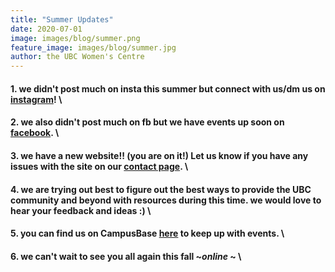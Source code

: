 ```yaml
---
title: "Summer Updates"
date: 2020-07-01
image: images/blog/summer.png
feature_image: images/blog/summer.jpg
author: the UBC Women's Centre
---
```



#### 1.  we didn't post much on insta this summer but connect with us/dm us on [instagram](https://www.instagram.com/ubcwomenscentre/)! \
 
#### 2.  we also didn't post much on fb but we have events up soon on [facebook](https://www.facebook.com/ubcwomenscentre/). \

#### 3.  we have a new website!! (you are on it!) Let us know if you have any issues with the site on our [contact page](https://womenscentre.ams.ubc.ca/contact/). \

#### 4.  we are trying out best to figure out the best ways to provide the UBC community and beyond with resources during this time. we would love to hear your feedback and ideas :) \

#### 5.  you can find us on CampusBase [here](https://amscampusbase.ubc.ca/womenscentre/club_signup) to keep up with events. \

#### 6.  we can't wait to see you all again this fall ~*online* ~ \
